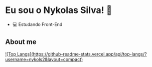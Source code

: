 # Eu sou o Nykolas Silva! 👋
- 💻 Estudando Front-End

## About me
<a href="https://github.com/Nykols2">
![Top Langs](https://github-readme-stats.vercel.app/api/top-langs/?username=nykols2&layout=compact)

